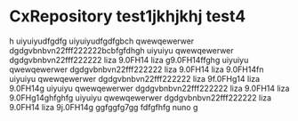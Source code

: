 # CxRepository test1jkhjkhj test4

h
uiyuiyudfgdfg uiyuiyudfgdfgbch
qwewqewerwer dgdgvbnbvn22fff222222bcbfgfdhgh
uiyuiyu qwewqewerwer dgdgvbnbvn22fff222222 liza 9.0FH14 liza g9.0FH14ffghg
uiyuiyu qwewqewerwer dgdgvbnbvn22fff222222 liza 9.0FH14 liza 9.0FH14fn
uiyuiyu qwewqewerwer dgdgvbnbvn22fff222222 liza 9f.0FHg14 liza 9.0FH14g
uiyuiyu qwewqewerwer dgdgvbnbvn22fff222222 liza 9.0FH14 liza 9.0FHg14ghfghfg
uiyuiyu qwewqewerwer dgdgvbnbvn22fff222222 liza 9.0FH14 liza 9j.0FH14g
ggfggfg7gg
fdfgfhfg
nuno  g
